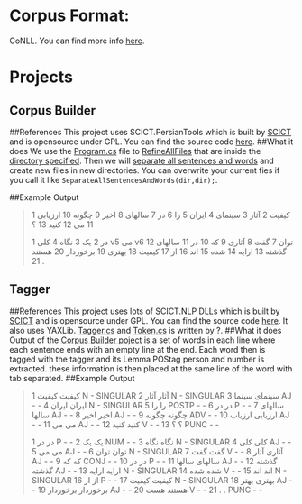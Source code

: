﻿Corpus Format:
===============
CoNLL. You can find more info [here](http://nextens.uvt.nl/depparse-wiki/DataFormat).


Projects
=========
Corpus Builder
---------------
##References
This project uses SCICT.PersianTools which is built by [SCICT](http://SCICT.ir) and is opensource under GPL.
You can find the source code [here](http://sourceforge.net/projects/virastyar/).
##What it does
We use the [Program.cs](https://github.com/yassersouri/Corpus-Builder/blob/master/Corpus%20Builder/Program.cs) file to [RefineAllFiles](https://github.com/yassersouri/Corpus-Builder/blob/master/Corpus%20Builder/Program.cs#L22) that are inside the [directory specified](https://github.com/yassersouri/Corpus-Builder/blob/master/Corpus%20Builder/Program.cs#L17).
Then we will [separate all sentences and words](https://github.com/yassersouri/Corpus-Builder/blob/master/Corpus%20Builder/Program.cs#L23) and create new files in new directories. You can overwrite your current fies if you call it like `SeparateAllSentencesAndWords(dir,dir);`.

##Example Output
>1	کیفیت
>2	آثار
>3	سینمای
>4	ایران
>5	را
>6	در
>7	سالهای
>8	اخیر
>9	چگونه
>10	ارزیابی
>11	می
>12	کنید
>13	؟
>
>
>1	در
>2	یک
>3	نگاه
>4	کلی
v5	می
v6	توان
>7	گفت
>8	آثاری
>9	که
>10	در
>11	سالهای
>12	گذشته
>13	ارایه
>14	شده
>15	اند
>16	از
>17	کیفیت
>18	بهتری
>19	برخوردار
>20	هستند
>21	.
>

Tagger
------
##References
This project uses lots of SCICT.NLP DLLs which is built by [SCICT](http://SCICT.ir) and is opensource under GPL.
You can find the source code [here](http://sourceforge.net/projects/virastyar/). It also uses YAXLib.
[Tagger.cs](https://github.com/yassersouri/Corpus-Builder/blob/master/Tagger/Tagger.cs) and [Token.cs](https://github.com/yassersouri/Corpus-Builder/blob/master/Tagger/Token.cs) is written by ?.
##What it does
Output of the [Corpus Builder poject](https://github.com/yassersouri/Corpus-Builder/tree/master/Corpus%20Builder) is a set of words in each line where each sentence ends with an empty line at the end.
Each word then is tagged with the tagger and its Lemma POStag person and number is extracted. these information is then placed at the same line of the word with tab separated.
##Example Output
>1	کیفیت	کیفیت	N	-	SINGULAR
>2	آثار	آثار	N	-	SINGULAR
>3	سینمای	سینما	AJ	-	-
>4	ایران	ایران	N	-	SINGULAR
>5	را	را	POSTP	-	-
>6	در	در	P	-	-
>7	سالهای	سالها	AJ	-	-
>8	اخیر	اخیر	AJ	-	-
>9	چگونه	چگونه	ADV	-	-
>10	ارزیابی	ارزیاب	AJ	-	-
>11	می	می	AJ	-	-
>12	کنید	کنید	V	-	-
>13	؟	؟	PUNC	-	-
>
>1	در	در	P	-	-
>2	یک	یک	NUM	-	-
>3	نگاه	نگاه	N	-	SINGULAR
>4	کلی	کلی	AJ	-	-
>5	می	می	AJ	-	-
>6	توان	توان	N	-	SINGULAR
>7	گفت	گفت	V	-	-
>8	آثاری	آثار	AJ	-	-
>9	که	که	CONJ	-	-
>10	در	در	P	-	-
>11	سالهای	سالها	AJ	-	-
>12	گذشته	گذشته	AJ	-	-
>13	ارایه	ارایه	N	-	SINGULAR
>14	شده	شده	V	-	-
>15	اند	اند	N	-	SINGULAR
>16	از	از	P	-	-
>17	کیفیت	کیفیت	N	-	SINGULAR
>18	بهتری	بهتر	AJ	-	-
>19	برخوردار	برخوردار	AJ	-	-
>20	هستند	هست	V	-	-
>21	.	.	PUNC	-	-
>
